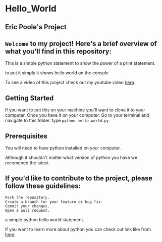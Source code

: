 # Hello_World


## Eric Poole's Project

## `Welcome` to my project! Here's a brief overview of what you'll find in this repository:


This is a simple python statement to show the power of a print statement.

to put it simply it shows hello world on the console

To see a video of this project check out my youtube video [here](https://youtu.be/MGHeesx3EzI).

## Getting Started

If you want to put this on your machine you'll want to clone it to your computer.
Once you have it on your computer. Go to your terminal and navigate to this folder.
type ```python hello_world.py```

## Prerequisites

You will need to have python installed on your computer.

Although it shouldn't matter what version of python you have we recomened the latest.


## If you'd like to contribute to the project, please follow these guidelines:

    Fork the repository.
    Create a branch for your feature or bug fix.
    Commit your changes.
    Open a pull request.

a simple python hello world statement.

If you want to learn more about python you can check out link like from [here](https://www.python.org/).

